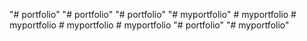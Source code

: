 "# portfolio" 
"# portfolio" 
"# portfolio" 
"# myportfolio" 
#   m y p o r t f o l i o  
 #   m y p o r t f o l i o  
 #   m y p o r t f o l i o  
 #   m y p o r t f o l i o  
 "# portfolio" 
"# myportfolio" 
